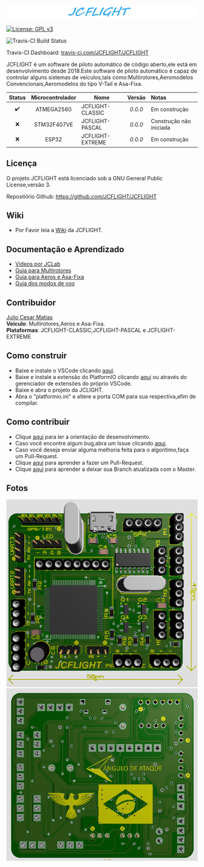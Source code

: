 ![JCFLIGHT](Docs/Logo.png)

[![License: GPL v3](https://img.shields.io/badge/License-GPLv3-blue.svg)](https://www.gnu.org/licenses/gpl-3.0)

![Travis-CI Build Status](https://travis-ci.com/JCFLIGHT/JCFLIGHT.svg?branch=master)

Travis-CI Dashboard: [travis-ci.com/JCFLIGHT/JCFLIGHT](https://travis-ci.com/JCFLIGHT/JCFLIGHT)

JCFLIGHT é um software de piloto automático de código aberto,ele está em desenvolvimento desde 2018.Este software de piloto automático é capaz de controlar alguns sistemas de veículos,tais como:Multirotores,Aeromodelos Convencionais,Aeromodelos do tipo V-Tail e Asa-Fixa.

| Status | Microcontrolador | Nome | Versão | Notas |
| :----: | :-------: | ---- | :-----: | :---- |
| :heavy_check_mark:  | ATMEGA2560 | JCFLIGHT-CLASSIC | *0.0.0* | Em construção |
| :x:  | STM32F407VE | JCFLIGHT-PASCAL | *0.0.0* | Construção não iniciada |
| :x:  | ESP32 | JCFLIGHT-EXTREME | *0.0.0* | Em construção |

## Licença

O projeto JCFLIGHT está licenciado sob a GNU General Public License,versão 3.

Repositório Github: https://github.com/JCFLIGHT/JCFLIGHT

## Wiki

- Por Favor leia a [Wiki](https://github.com/JCFLIGHT/JCFLIGHT/wiki) da JCFLIGHT.

## Documentação e Aprendizado

- [Videos por JCLab](https://www.youtube.com/channel/UC6kk7H1CiaPVv4iKVGS9GsA)
- [Guia para Multirotores](https://github.com/JCFLIGHT/JCFLIGHT/wiki/Guia-para-Multirotores)
- [Guia para Aeros e Asa-Fixa](https://github.com/JCFLIGHT/JCFLIGHT/wiki/Guia-para-Aeros-e-Asa-Fixa)
- [Guia dos modos de voo](https://github.com/JCFLIGHT/JCFLIGHT/wiki/Modos-de-Voo)

## Contribuidor

[Julio Cesar Matias](https://github.com/JulioCesarMatias)                                                        
**Veículo**: Multirotores,Aeros e Asa-Fixa.                                                                    
**Plataformas**: JCFLIGHT-CLASSIC,JCFLIGHT-PASCAL e JCFLIGHT-EXTREME

## Como construir

- Baixe e instale o VSCode clicando [aqui](https://visualstudio.microsoft.com/pt-br/downloads/).
- Baixe e instale a extensão do PlatformIO clicando [aqui](https://platformio.org/platformio-ide) ou através do gerenciador de extensões do próprio VSCode.
- Baixe e abra o projeto da JCLIGHT.
- Abra o "platformio.ini" e altere a porta COM para sua respectiva,afim de compilar.

## Como contribuir

- Clique [aqui](https://github.com/JCFLIGHT/JCFLIGHT/blob/master/Docs/Development.md) para ler a orientação de desenvolvimento.
- Caso você encontre algum bug,abra um Issue clicando [aqui](https://github.com/JCFLIGHT/JCFLIGHT/issues).
- Caso você deseja enviar alguma melhoria feita para o algoritimo,faça um Pull-Request.
- Clique [aqui](https://github.com/JCFLIGHT/JCFLIGHT/blob/master/Docs/GitBash.md) para aprender a fazer um Pull-Request.
- Clique [aqui](https://github.com/JCFLIGHT/JCFLIGHT/blob/master/Docs/Branch.md) para aprender a deixar sua Branch atualizada com o Master.

## Fotos

![JCFLIGHT](Docs/Front.png)
![JCFLIGHT](Docs/Back.png)